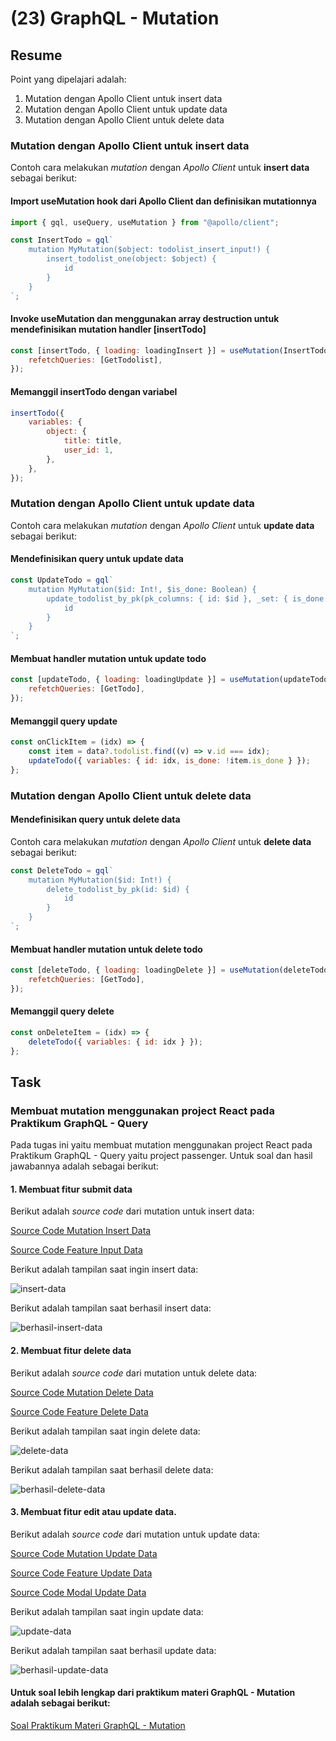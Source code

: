 # (23) GraphQL - Mutation

## Resume

Point yang dipelajari adalah:

1. Mutation dengan Apollo Client untuk insert data
2. Mutation dengan Apollo Client untuk update data
3. Mutation dengan Apollo Client untuk delete data

### Mutation dengan Apollo Client untuk insert data

Contoh cara melakukan _mutation_ dengan _Apollo Client_ untuk **insert data** sebagai berikut:

#### Import useMutation hook dari Apollo Client dan definisikan mutationnya

```js
import { gql, useQuery, useMutation } from "@apollo/client";

const InsertTodo = gql`
	mutation MyMutation($object: todolist_insert_input!) {
		insert_todolist_one(object: $object) {
			id
		}
	}
`;
```

#### Invoke useMutation dan menggunakan array destruction untuk mendefinisikan mutation handler [insertTodo]

```js
const [insertTodo, { loading: loadingInsert }] = useMutation(InsertTodo, {
	refetchQueries: [GetTodolist],
});
```

#### Memanggil insertTodo dengan variabel

```js
insertTodo({
	variables: {
		object: {
			title: title,
			user_id: 1,
		},
	},
});
```

### Mutation dengan Apollo Client untuk update data

Contoh cara melakukan _mutation_ dengan _Apollo Client_ untuk **update data** sebagai berikut:

#### Mendefinisikan query untuk update data

```js
const UpdateTodo = gql`
	mutation MyMutation($id: Int!, $is_done: Boolean) {
		update_todolist_by_pk(pk_columns: { id: $id }, _set: { is_done: $is_done }) {
			id
		}
	}
`;
```

#### Membuat handler mutation untuk update todo

```js
const [updateTodo, { loading: loadingUpdate }] = useMutation(updateTodo, {
	refetchQueries: [GetTodo],
});
```

#### Memanggil query update

```js
const onClickItem = (idx) => {
	const item = data?.todolist.find((v) => v.id === idx);
	updateTodo({ variables: { id: idx, is_done: !item.is_done } });
};
```

### Mutation dengan Apollo Client untuk delete data

#### Mendefinisikan query untuk delete data

Contoh cara melakukan _mutation_ dengan _Apollo Client_ untuk **delete data** sebagai berikut:

```js
const DeleteTodo = gql`
	mutation MyMutation($id: Int!) {
		delete_todolist_by_pk(id: $id) {
			id
		}
	}
`;
```

#### Membuat handler mutation untuk delete todo

```js
const [deleteTodo, { loading: loadingDelete }] = useMutation(deleteTodo, {
	refetchQueries: [GetTodo],
});
```

#### Memanggil query delete

```js
const onDeleteItem = (idx) => {
	deleteTodo({ variables: { id: idx } });
};
```

## Task

### Membuat mutation menggunakan project React pada Praktikum GraphQL - Query

Pada tugas ini yaitu membuat mutation menggunakan project React pada Praktikum GraphQL - Query yaitu project passenger. Untuk soal dan hasil jawabannya adalah sebagai berikut:

#### 1. Membuat fitur submit data

Berikut adalah _source code_ dari mutation untuk insert data:

[Source Code Mutation Insert Data](./praktikum/src/graphql/gql.js)

[Source Code Feature Input Data](./praktikum/src/component/PassengerInput.js)

Berikut adalah tampilan saat ingin insert data:

![insert-data](./screenshots/01_Saat%20insert%20data.png)

Berikut adalah tampilan saat berhasil insert data:

![berhasil-insert-data](./screenshots/02_Berhasil%20insert%20data.png)

#### 2. Membuat fitur delete data

Berikut adalah _source code_ dari mutation untuk delete data:

[Source Code Mutation Delete Data](./praktikum/src/graphql/gql.js)

[Source Code Feature Delete Data](./praktikum/src/component/ListItem.js)

Berikut adalah tampilan saat ingin delete data:

![delete-data](./screenshots/05_Saat%20delete%20data.png)

Berikut adalah tampilan saat berhasil delete data:

![berhasil-delete-data](./screenshots/06_Berhasil%20delete%20data.png)

#### 3. Membuat fitur edit atau update data.

Berikut adalah _source code_ dari mutation untuk update data:

[Source Code Mutation Update Data](./praktikum/src/graphql/gql.js)

[Source Code Feature Update Data](./praktikum/src/component/ListItem.js)

[Source Code Modal Update Data](./praktikum/src/component/UpdateModal.js)

Berikut adalah tampilan saat ingin update data:

![update-data](./screenshots/03_Saat%20update%20data.png)

Berikut adalah tampilan saat berhasil update data:

![berhasil-update-data](./screenshots/04_Berhasil%20update%20data.png)

#### Untuk soal lebih lengkap dari praktikum materi GraphQL - Mutation adalah sebagai berikut:

[Soal Praktikum Materi GraphQL - Mutation](https://docs.google.com/document/d/1QB3Yc5irk_zeIYZo5rxR6CGnMXGiICTujlyaWuZ7xqc/edit?usp=sharing)
